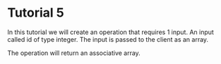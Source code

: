 # Tutorial 5

In this tutorial we will create an operation that requires 1 input. An input called id of type integer.
The input is passed to the client as an array.

The operation will return an associative array.